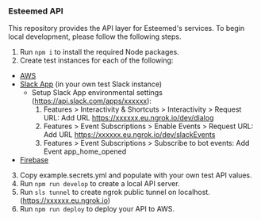 ### Esteemed API

This repository provides the API layer for Esteemed's services. To begin local
development, please follow the following steps.

1. Run `npm i` to install the required Node packages.
2. Create test instances for each of the following:
  - [AWS](https://aws.amazon.com/)
  - [Slack App](https://api.slack.com/apps?new_app=1) (in your own test Slack instance)
    - Setup Slack App environmental settings (https://api.slack.com/apps/xxxxxx):
      1. Features > Interactivity & Shortcuts > Interactivity > Request URL: Add URL https://xxxxxx.eu.ngrok.io/dev/dialog
      2. Features > Event Subscriptions > Enable Events > Request URL: Add URL https://xxxxxx.eu.ngrok.io/dev/slackEvents
      3. Features > Event Subscriptions > Subscribe to bot events: Add Event app_home_opened
  - [Firebase](https://firebase.google.com/)
3. Copy example.secrets.yml and populate with your own test API values.
4. Run `npm run develop` to create a local API server.
5. Run `sls tunnel` to create ngrok public tunnel on localhost. (https://xxxxxx.eu.ngrok.io)
6. Run `npm run deploy` to deploy your API to AWS.
